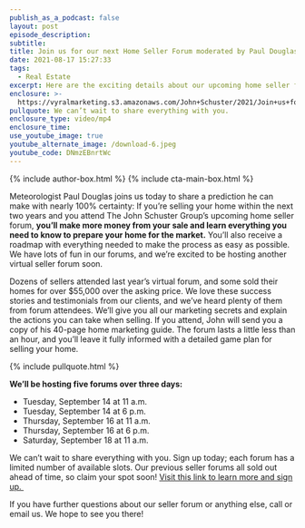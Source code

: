 ```yaml
---
publish_as_a_podcast: false
layout: post
episode_description:
subtitle:
title: Join us for our next Home Seller Forum moderated by Paul Douglas
date: 2021-08-17 15:27:33
tags:
  - Real Estate
excerpt: Here are the exciting details about our upcoming home seller forum.
enclosure: >-
  https://vyralmarketing.s3.amazonaws.com/John+Schuster/2021/Join+us+for+our+next+Home+Seller+Forum+moderated+by+Paul+Douglas.mp4
pullquote: We can’t wait to share everything with you.
enclosure_type: video/mp4
enclosure_time:
use_youtube_image: true
youtube_alternate_image: /download-6.jpeg
youtube_code: DNmzEBnrtWc
---
```


{% include author-box.html %}
{% include cta-main-box.html %}

Meteorologist Paul Douglas joins us today to share a prediction he can make with nearly 100% certainty: If you’re selling your home within the next two years and you attend The John Schuster Group’s upcoming home seller forum, **you’ll make more money from your sale and learn everything you need to know to prepare your home for the market.** You’ll also receive a roadmap with everything needed to make the process as easy as possible. We have lots of fun in our forums, and we’re excited to be hosting another virtual seller forum soon.

Dozens of sellers attended last year’s virtual forum, and some sold their homes for over $55,000 over the asking price. We love these success stories and testimonials from our clients, and we’ve heard plenty of them from forum attendees. We’ll give you all our marketing secrets and explain the actions you can take when selling. If you attend, John will send you a copy of his 40-page home marketing guide. The forum lasts a little less than an hour, and you’ll leave it fully informed with a detailed game plan for selling your home.

{% include pullquote.html %}

**We’ll be hosting five forums over three days:**

* Tuesday, September 14 at 11 a.m.
* Tuesday, September 14 at 6 p.m.
* Thursday, September 16 at 11 a.m.
* Thursday, September 16 at 6 p.m.
* Saturday, September 18 at 11 a.m.

We can’t wait to share everything with you. Sign up today; each forum has a limited number of available slots. Our previous seller forums all sold out ahead of time, so claim your spot soon\! <u><a target="_blank" rel="noopener" href="https://johnschustergroup.com/home_seller_forum">Visit this link to learn more and sign up.</a>&nbsp;</u>

If you have further questions about our seller forum or anything else, call or email us. We hope to see you there\!
